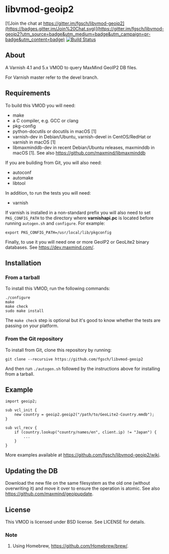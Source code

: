 libvmod-geoip2
==============

[![Join the chat at https://gitter.im/fgsch/libvmod-geoip2](https://badges.gitter.im/Join%20Chat.svg)](https://gitter.im/fgsch/libvmod-geoip2?utm_source=badge&utm_medium=badge&utm_campaign=pr-badge&utm_content=badge)
[![Build Status](https://travis-ci.org/fgsch/libvmod-geoip2.svg?branch=master)](https://travis-ci.org/fgsch/libvmod-geoip2)

## About

A Varnish 4.1 and 5.x VMOD to query MaxMind GeoIP2 DB files.

For Varnish master refer to the devel branch.

## Requirements

To build this VMOD you will need:

* make
* a C compiler, e.g. GCC or clang
* pkg-config
* python-docutils or docutils in macOS [1]
* varnish-dev in Debian/Ubuntu, varnish-devel in CentOS/RedHat or
  varnish in macOS [1]
* libmaxminddb-dev in recent Debian/Ubuntu releases, maxminddb in
  macOS [1]. See also https://github.com/maxmind/libmaxminddb

If you are building from Git, you will also need:

* autoconf
* automake
* libtool

In addition, to run the tests you will need:

* varnish

If varnish is installed in a non-standard prefix you will also need
to set `PKG_CONFIG_PATH` to the directory where **varnishapi.pc** is
located before running `autogen.sh` and `configure`.  For example:

```
export PKG_CONFIG_PATH=/usr/local/lib/pkgconfig
```

Finally, to use it you will need one or more GeoIP2 or GeoLite2
binary databases.  See https://dev.maxmind.com/.

## Installation

### From a tarball

To install this VMOD, run the following commands:

```
./configure
make
make check
sudo make install
```

The `make check` step is optional but it's good to know whether the
tests are passing on your platform.

### From the Git repository

To install from Git, clone this repository by running:

```
git clone --recursive https://github.com/fgsch/libvmod-geoip2
```

And then run `./autogen.sh` followed by the instructions above for
installing from a tarball.

## Example

```
import geoip2;

sub vcl_init {
	new country = geoip2.geoip2("/path/to/GeoLite2-Country.mmdb");
}

sub vcl_recv {
	if (country.lookup("country/names/en", client.ip) != "Japan") {
		...
	}
}
```

More examples available at https://github.com/fgsch/libvmod-geoip2/wiki.

## Updating the DB

Download the new file on the same filesystem as the old one (without
overwriting it) and move it over to ensure the operation is atomic.
See also https://github.com/maxmind/geoipupdate.

## License

This VMOD is licensed under BSD license. See LICENSE for details.

### Note

1. Using Homebrew, https://github.com/Homebrew/brew/.
